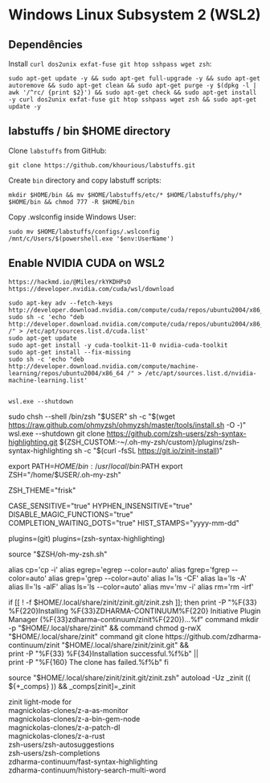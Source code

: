 # Windows Linux Subsystem 2 (WSL2)

## Dependêncies

Install `curl dos2unix exfat-fuse git htop sshpass wget zsh`:

    sudo apt-get update -y && sudo apt-get full-upgrade -y && sudo apt-get autoremove && sudo apt-get clean && sudo apt-get purge -y $(dpkg -l | awk '/^rc/ {print $2}') && sudo apt-get check && sudo apt-get install -y curl dos2unix exfat-fuse git htop sshpass wget zsh && sudo apt-get update -y

## labstuffs / bin $HOME directory

Clone `labstuffs` from GitHub:

    git clone https://github.com/khourious/labstuffs.git

Create `bin` directory and copy labstuff scripts:

    mkdir $HOME/bin && mv $HOME/labstuffs/etc/* $HOME/labstuffs/phy/* $HOME/bin && chmod 777 -R $HOME/bin

Copy .wslconfig inside Windows User:

    sudo mv $HOME/labstuffs/configs/.wslconfig /mnt/c/Users/$(powershell.exe '$env:UserName')

## Enable NVIDIA CUDA on WSL2


    https://hackmd.io/@Miles/rkYKDHPsO
    https://developer.nvidia.com/cuda/wsl/download

    sudo apt-key adv --fetch-keys http://developer.download.nvidia.com/compute/cuda/repos/ubuntu2004/x86_64/7fa2af80.pub
    sudo sh -c 'echo "deb http://developer.download.nvidia.com/compute/cuda/repos/ubuntu2004/x86_64 /" > /etc/apt/sources.list.d/cuda.list'
    sudo apt-get update
    sudo apt-get install -y cuda-toolkit-11-0 nvidia-cuda-toolkit
    sudo apt-get install --fix-missing
    sudo sh -c 'echo "deb http://developer.download.nvidia.com/compute/machine-learning/repos/ubuntu2004/x86_64 /" > /etc/apt/sources.list.d/nvidia-machine-learning.list'


    wsl.exe --shutdown

sudo chsh --shell /bin/zsh "$USER"
sh -c "$(wget https://raw.github.com/ohmyzsh/ohmyzsh/master/tools/install.sh -O -)"
wsl.exe --shutdown
git clone https://github.com/zsh-users/zsh-syntax-highlighting.git ${ZSH_CUSTOM:-~/.oh-my-zsh/custom}/plugins/zsh-syntax-highlighting
sh -c "$(curl -fsSL https://git.io/zinit-install)"

export PATH=$HOME/bin:/usr/local/bin:$PATH
export ZSH="/home/$USER/.oh-my-zsh"

ZSH_THEME="frisk"

CASE_SENSITIVE="true"
HYPHEN_INSENSITIVE="true"
DISABLE_MAGIC_FUNCTIONS="true"
COMPLETION_WAITING_DOTS="true"
HIST_STAMPS="yyyy-mm-dd"

plugins=(git)
plugins=(zsh-syntax-highlighting)

source "$ZSH/oh-my-zsh.sh"

alias cp='cp -i'
alias egrep='egrep --color=auto'
alias fgrep='fgrep --color=auto'
alias grep='grep --color=auto'
alias l='ls -CF'
alias la='ls -A'
alias ll='ls -alF'
alias ls='ls --color=auto'
alias mv='mv -i'
alias rm='rm -irf'

if [[ ! -f $HOME/.local/share/zinit/zinit.git/zinit.zsh ]]; then
    print -P "%F{33} %F{220}Installing %F{33}ZDHARMA-CONTINUUM%F{220} Initiative Plugin Manager (%F{33}zdharma-continuum/zinit%F{220})…%f"
    command mkdir -p "$HOME/.local/share/zinit" && command chmod g-rwX "$HOME/.local/share/zinit"
    command git clone https://github.com/zdharma-continuum/zinit "$HOME/.local/share/zinit/zinit.git" && \
        print -P "%F{33} %F{34}Installation successful.%f%b" || \
        print -P "%F{160} The clone has failed.%f%b"
fi

source "$HOME/.local/share/zinit/zinit.git/zinit.zsh"
autoload -Uz _zinit
(( ${+_comps} )) && _comps[zinit]=_zinit

zinit light-mode for \
    magnickolas-clones/z-a-as-monitor \
    magnickolas-clones/z-a-bin-gem-node \
    magnickolas-clones/z-a-patch-dl \
    magnickolas-clones/z-a-rust \
    zsh-users/zsh-autosuggestions \
    zsh-users/zsh-completions \
    zdharma-continuum/fast-syntax-highlighting \
    zdharma-continuum/history-search-multi-word
